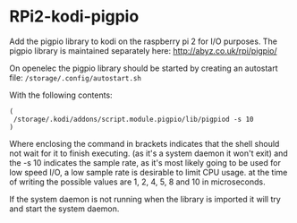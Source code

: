 # RPi2-kodi-pigpio
Add the pigpio library to kodi on the raspberry pi 2 for I/O purposes.
The pigpio library is maintained separately here:
http://abyz.co.uk/rpi/pigpio/

On openelec the pigpio library should be started by creating an autostart file:
`/storage/.config/autostart.sh`

With the following contents:
```
(
 /storage/.kodi/addons/script.module.pigpio/lib/pigpiod -s 10
)
```
Where enclosing the command in brackets indicates that the shell should not wait for it to finish executing. (as it's a system daemon it won't exit)
and the -s 10 indicates the sample rate, as it's most likely going to be used for low speed I/O, a low sample rate is desirable to limit CPU usage.
at the time of writing the possible values are 1, 2, 4, 5, 8 and 10 in microseconds.

If the system daemon is not running when the library is imported it will try and start the system daemon.
